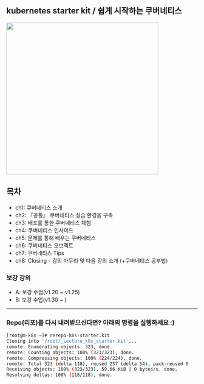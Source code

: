 ## kubernetes starter kit / 쉽게 시작하는 쿠버네티스

<a href="https://www.inflearn.com/course/쿠버네티스-쉽게시작?inst=cf657a9d">
<img src="https://cdn.inflearn.com/public/courses/326651/cover/c2b1b817-0303-49b3-b413-4d1a87334c99/326651-eng-2.png" width="400">
</a>

## 목차 
- ch1: 쿠버네티스 소개 
- ch2: 『공통』 쿠버네티스 실습 환경을 구축 
- ch3: 배포를 통한 쿠버네티스 체험 
- ch4: 쿠버네티스 인사이드 
- ch5: 문제를 통해 배우는 쿠버네티스 
- ch6: 쿠버네티스 오브젝트 
- ch7: 쿠버네티스 Tips
- ch8: Closing - 강의 마무리 및 다음 강의 소개 (+쿠버네티스 공부법)

### 보강 강의 
- A: 보강 수업(v1.20 ~ v1.25)
- B: 보강 수업(v1.30 ~ )

***
### Repo(리포)를 다시 내려받으신다면? 아래의 명령을 실행하세요 :) 
```bash 
[root@m-k8s ~]# rerepo-k8s-starter.kit
Cloning into '/root/_Lecture_k8s_starter.kit'...
remote: Enumerating objects: 323, done.
remote: Counting objects: 100% (323/323), done.
remote: Compressing objects: 100% (224/224), done.
remote: Total 323 (delta 118), reused 257 (delta 54), pack-reused 0
Receiving objects: 100% (323/323), 59.66 KiB | 0 bytes/s, done.
Resolving deltas: 100% (118/118), done.
```
